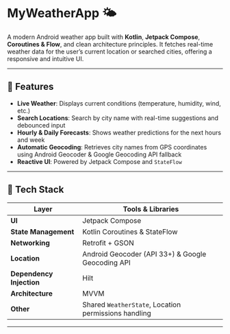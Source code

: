 # MyWeatherApp 🌤️

A modern Android weather app built with **Kotlin**, **Jetpack Compose**, **Coroutines & Flow**, and clean architecture principles. It fetches real-time weather data for the user’s current location or searched cities, offering a responsive and intuitive UI.

---

## 🧱 Features

- **Live Weather**: Displays current conditions (temperature, humidity, wind, etc.)
- **Search Locations**: Search by city name with real-time suggestions and debounced input
- **Hourly & Daily Forecasts**: Shows weather predictions for the next hours and week
- **Automatic Geocoding**: Retrieves city names from GPS coordinates using Android Geocoder & Google Geocoding API fallback
- **Reactive UI**: Powered by Jetpack Compose and `StateFlow`

---

## 🚀 Tech Stack

| Layer            | Tools & Libraries |
|------------------|-------------------|
| **UI**           | Jetpack Compose |
| **State Management** | Kotlin Coroutines & StateFlow |
| **Networking**   | Retrofit + GSON |
| **Location**     | Android Geocoder (API 33+) & Google Geocoding API |
| **Dependency Injection** | Hilt |
| **Architecture** | MVVM |
| **Other**        | Shared `WeatherState`, Location permissions handling |

---

